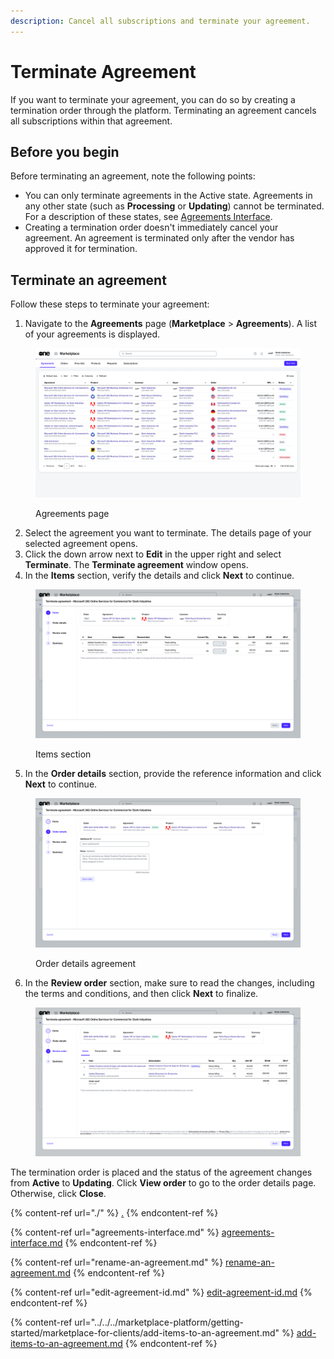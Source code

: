 ```yaml
---
description: Cancel all subscriptions and terminate your agreement.
---
```


# Terminate Agreement

If you want to terminate your agreement, you can do so by creating a termination order through the platform. Terminating an agreement cancels all subscriptions within that agreement.

## Before you begin <a href="#before-you-begin" id="before-you-begin"></a>

Before terminating an agreement, note the following points:

* You can only terminate agreements in the Active state. Agreements in any other state (such as **Processing** or **Updating**) cannot be terminated. For a description of these states, see [Agreements Interface](agreements-interface.md).
* Creating a termination order doesn't immediately cancel your agreement. An agreement is terminated only after the vendor has approved it for termination.

## Terminate an agreement

Follow these steps to terminate your agreement:

1. Navigate to the **Agreements** page (**Marketplace** > **Agreements**). A list of your agreements is displayed.

<figure><img src="../../../.gitbook/assets/image (356).png" alt=""><figcaption><p>Agreements page</p></figcaption></figure>

2. Select the agreement you want to terminate. The details page of your selected agreement opens.
3. Click the down arrow next to **Edit** in the upper right and select **Terminate**. The **Terminate agreement** window opens.
4. In the **Items** section, verify the details and click **Next** to continue.

<figure><img src="../../../.gitbook/assets/image (432).png" alt=""><figcaption><p>Items section</p></figcaption></figure>

5. In the **Order details** section, provide the reference information and click **Next** to continue.&#x20;

<figure><img src="../../../.gitbook/assets/image (433).png" alt=""><figcaption><p>Order details agreement</p></figcaption></figure>

6. In the **Review order** section, make sure to read the changes, including the terms and conditions, and then click **Next** to finalize.

<figure><img src="../../../.gitbook/assets/image (434).png" alt=""><figcaption></figcaption></figure>

The termination order is placed and the status of the agreement changes from **Active** to **Updating**.  Click **View order** to go to the order details page. Otherwise, click **Close**.&#x20;

{% content-ref url="./" %}
[.](./)
{% endcontent-ref %}

{% content-ref url="agreements-interface.md" %}
[agreements-interface.md](agreements-interface.md)
{% endcontent-ref %}

{% content-ref url="rename-an-agreement.md" %}
[rename-an-agreement.md](rename-an-agreement.md)
{% endcontent-ref %}

{% content-ref url="edit-agreement-id.md" %}
[edit-agreement-id.md](edit-agreement-id.md)
{% endcontent-ref %}

{% content-ref url="../../../marketplace-platform/getting-started/marketplace-for-clients/add-items-to-an-agreement.md" %}
[add-items-to-an-agreement.md](../../../marketplace-platform/getting-started/marketplace-for-clients/add-items-to-an-agreement.md)
{% endcontent-ref %}
